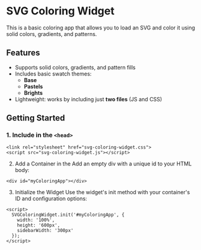 # SVG Coloring Widget

This is a basic coloring app that allows you to load an SVG and color it using solid colors, gradients, and patterns.

## Features

- Supports solid colors, gradients, and pattern fills
- Includes basic swatch themes:
  - **Base**
  - **Pastels**
  - **Brights**
- Lightweight: works by including just **two files** (JS and CSS)

## Getting Started

### 1. Include in the `<head>`

```
<link rel="stylesheet" href="svg-coloring-widget.css">
<script src="svg-coloring-widget.js"></script>
```

2. Add a Container in the <body>
Add an empty div with a unique id to your HTML body:
```
<div id="myColoringApp"></div>
```

3. Initialize the Widget
Use the widget's init method with your container's ID and configuration options:
```
<script>
  SVGColoringWidget.init('#myColoringApp', {
    width: '100%',
    height: '600px',
    sidebarWidth: '300px'
  });
</script>
```
